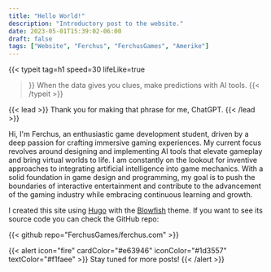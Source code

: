 ```yaml
---
title: "Hello World!"
description: "Introductory post to the website."
date: 2023-05-01T15:39:02-06:00
draft: false
tags: ["Website", "Ferchus", "FerchusGames", "Amerike"]
---
```

{{< typeit
    tag=h1
    speed=30
    lifeLike=true
 >}}
When the data gives you clues, make predictions with AI tools.
{{< /typeit >}}

{{< lead >}}
Thank you for making that phrase for me, ChatGPT.
{{< /lead >}}

Hi, I'm Ferchus, an enthusiastic game development student, driven by a deep passion for crafting immersive gaming experiences. My current focus revolves around designing and implementing AI tools that elevate gameplay and bring virtual worlds to life. I am constantly on the lookout for inventive approaches to integrating artificial intelligence into game mechanics. With a solid foundation in game design and programming, my goal is to push the boundaries of interactive entertainment and contribute to the advancement of the gaming industry while embracing continuous learning and growth.


I created this site using [Hugo](https://gohugo.io/) with the [Blowfish](https://blowfish.page/) theme. If you want to see its source code you can check the GitHub repo:

{{< github repo="FerchusGames/ferchus.com" >}}

{{< alert icon="fire" cardColor="#e63946" iconColor="#1d3557" textColor="#f1faee" >}}
Stay tuned for more posts!
{{< /alert >}}